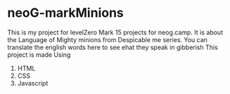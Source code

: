# neoG-markMinions

This is my project for levelZero Mark 15 projects for neog.camp. It is about the Language of Mighty minions from Despicable me series. You can translate the english words here to see ehat they speak in gibberish
This project is made Using
1. HTML
2. CSS
3. Javascript
